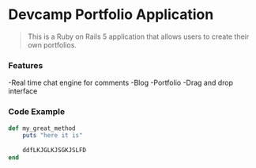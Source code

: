 # Devcamp Portfolio Application

>This is a Ruby on Rails 5 application that allows users to create their own portfolios.

### Features

 -Real time chat engine for comments
 -Blog
 -Portfolio
 -Drag and drop interface
 
### Code Example

```ruby
def my_great_method
    puts "here it is"
    
    ddfLKJGLKJSGKJSLFD
end
```
